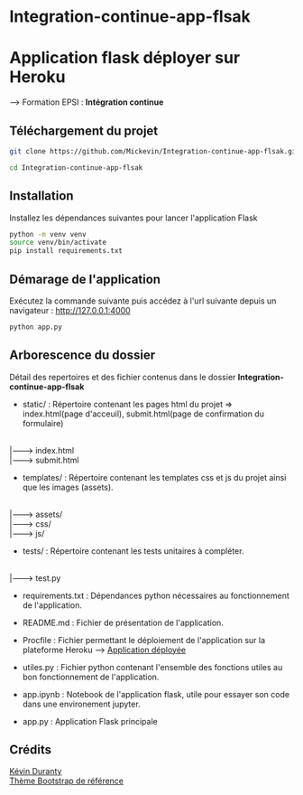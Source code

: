 # Integration-continue-app-flsak

# Application flask déployer sur Heroku 

--> Formation EPSI : **Intégration continue**



## Téléchargement du projet

```bash
git clone https://github.com/Mickevin/Integration-continue-app-flsak.git

cd Integration-continue-app-flsak

```


## Installation

Installez les dépendances suivantes pour lancer l'application Flask

```bash
python -m venv venv
source venv/bin/activate
pip install requirements.txt
```


## Démarage de l'application

Exécutez la commande suivante puis accédez à l'url suivante depuis un navigateur : http://127.0.0.1:4000

```bash
python app.py
```

## Arborescence du dossier

Détail des repertoires et des fichier contenus dans le dossier **Integration-continue-app-flsak**

* static/         : Répertoire contenant les pages html du projet => index.html(page d'acceuil), submit.html(page de confirmation du formulaire)
<br>
  |---> index.html
<br>
  |---> submit.html

 * templates/     : Répertoire contenant les templates css et js du projet ainsi que les images (assets).
 <br>
  |---> assets/
<br>
  |---> css/
<br>
  |---> js/
  
 * tests/            : Répertoire contenant les tests unitaires à compléter.
<br>
  |---> test.py     
 
 
* requirements.txt  : Dépendances python nécessaires au fonctionnement de l'application.

* README.md         : Fichier de présentation de l'application.

* Procfile          : Fichier permettant le déploiement de l'application sur la plateforme Heroku --> [Application déployée](vhttps://dashboard-app-epsi.herokuapp.com/)

* utiles.py         : Fichier python contenant l'ensemble des fonctions utiles au bon fonctionnement de l'application.

* app.ipynb         : Notebook de l'application flask, utile pour essayer son code dans une environement jupyter.

* app.py            : Application Flask principale



## Crédits
[Kévin Duranty](https://xn--kvin-duranty-beb.fr/)
<br>
[Thème Bootstrap de référence](https://startbootstrap.com/theme/freelancer)
